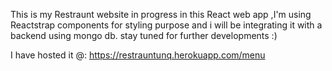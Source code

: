 This is my Restraunt website in progress in this React web app ,I'm using Reactstrap components for styling purpose and i will be integrating it with a backend using mongo db.
stay tuned for further developments :)

I have hosted it @: https://restrauntunq.herokuapp.com/menu

